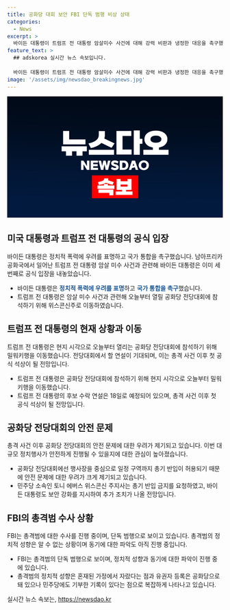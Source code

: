```yaml
---
title: 공화당 대회 보안 FBI 단독 범행 비상 상태
categories:
  - News
excerpt: >
  바이든 대통령이 트럼프 전 대통령 암살미수 사건에 대해 강력 비판과 냉정한 대응을 촉구했습니다. 트럼프 전 대통령이 공화당 전당대회 참석을 위해 밀워키로 이동했으며, 총격 사건과 관련하여 안전 문제로 우려가 제기되고 있습니다. FBI는 총격범이 단독 행동으로 보인다고 밝히고, 그의 정치적 성향을 진보적과 보수적으로 혼재된 것으로 보고 있습니다. 범행 동기는 아직 확인되지 않았습니다.
feature_text: >
  ## adskorea 실시간 뉴스 속보입니다.

  바이든 대통령이 트럼프 전 대통령 암살미수 사건에 대해 강력 비판과 냉정한 대응을 촉구했습니다. 트럼프 전 대통령이 공화당 전당대회 참석을 위해 밀워키로 이동했으며, 총격 사건과 관련하여 안전 문제로 우려가 제기되고 있습니다. FBI는 총격범이 단독 행동으로 보인다고 밝히고, 그의 정치적 성향을 진보적과 보수적으로 혼재된 것으로 보고 있습니다. 범행 동기는 아직 확인되지 않았습니다.
image: '/assets/img/newsdao_breakingnews.jpg'
---
```


<p><img src="/assets/img/newsdao_breakingnews.jpg" alt="adskorea 속보" /></p>

<h2 data-ke-size="size26">미국 대통령과 트럼프 전 대통령의 공식 입장</h2>

<p data-ke-size="size16">바이든 대통령은 정치적 폭력에 우려를 표명하고 국가 통합을 촉구했습니다. 남아프리카공화국에서 일어난 트럼프 전 대통령 암살 미수 사건과 관련해 바이든 대통령은 이미 세 번째로 공식 입장을 내놓았습니다.</p>

<ul>
<li>바이든 대통령은 <b><span style="color: #1a5490;">정치적 폭력에 우려를 표명</span></b>하고 <b><span style="color: #1a5490;">국가 통합을 촉구</span></b>했습니다.</li>
<li>트럼프 전 대통령은 암살 미수 사건과 관련해 오늘부터 열릴 공화당 전당대회에 참석하기 위해 위스콘신주로 이동하였습니다.</li>
</ul>

<h2 data-ke-size="size26">트럼프 전 대통령의 현재 상황과 이동</h2>

<p data-ke-size="size16">트럼프 전 대통령은 현지 시각으로 오늘부터 열리는 공화당 전당대회에 참석하기 위해 밀워키행을 이동했습니다. 전당대회에서 할 연설이 기대되며, 이는 총격 사건 이후 첫 공식 석상이 될 전망입니다.</p>

<ul>
<li>트럼프 전 대통령은 공화당 전당대회에 참석하기 위해 현지 시각으로 오늘부터 밀워키행을 이동했습니다.</li>
<li>트럼프 전 대통령의 후보 수락 연설은 18일로 예정되어 있으며, 총격 사건 이후 첫 공식 석상이 될 전망입니다.</li>
</ul>

<h2 data-ke-size="size26">공화당 전당대회의 안전 문제</h2>

<p data-ke-size="size16">총격 사건 이후 공화당 전당대회의 안전 문제에 대한 우려가 제기되고 있습니다. 이번 대규모 정치행사가 안전하게 진행될 수 있을지에 대한 관심이 높아졌습니다.</p>

<ul>
<li>공화당 전당대회에선 행사장을 중심으로 일정 구역까지 총기 반입이 허용되기 때문에 안전 문제에 대한 우려가 크게 제기되고 있습니다.</li>
<li>민주당 소속인 토니 에버스 위스콘신 주지사는 총기 반입 금지를 요청하였고, 바이든 대통령도 보안 강화를 지시하여 추가 조치가 나올 전망입니다.</li>
</ul>

<h2 data-ke-size="size26">FBI의 총격범 수사 상황</h2>

<p data-ke-size="size16">FBI는 총격범에 대한 수사를 진행 중이며, 단독 범행으로 보이고 있습니다. 총격범의 정치적 성향은 알 수 없는 상황이며 동기에 대한 파악도 아직 진행 중입니다.</p>

<ul>
<li>FBI는 총격범의 단독 범행으로 보이며, 정치적 성향과 동기에 대한 파악이 진행 중에 있습니다.</li>
<li>총격범의 정치적 성향은 혼재된 가정에서 자랐다는 점과 유권자 등록은 공화당으로 돼 있으나 민주당에도 기부한 기록이 있다는 점으로 복잡하게 나타나고 있습니다.</li>
</ul>
실시간 뉴스 속보는, <a href="https://newsdao.kr" rel="dofollow">https://newsdao.kr</a>


